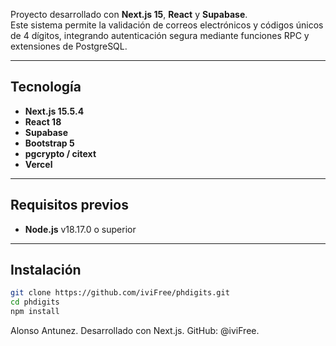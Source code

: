 Proyecto desarrollado con **Next.js 15**, **React** y **Supabase**.  
Este sistema permite la validación de correos electrónicos y códigos únicos de 4 dígitos, integrando autenticación segura mediante funciones RPC y extensiones de PostgreSQL.

---

## Tecnología

- **Next.js 15.5.4**
- **React 18**
- **Supabase**
- **Bootstrap 5**
- **pgcrypto / citext**
- **Vercel**

---

## Requisitos previos

- **Node.js** v18.17.0 o superior

---

## Instalación

```bash
git clone https://github.com/iviFree/phdigits.git
cd phdigits
npm install
```

Alonso Antunez.
Desarrollado con Next.js.
GitHub: @iviFree.
